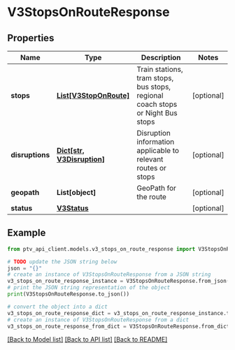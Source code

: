 # V3StopsOnRouteResponse


## Properties

Name | Type | Description | Notes
------------ | ------------- | ------------- | -------------
**stops** | [**List[V3StopOnRoute]**](V3StopOnRoute.md) | Train stations, tram stops, bus stops, regional coach stops or Night Bus stops | [optional] 
**disruptions** | [**Dict[str, V3Disruption]**](V3Disruption.md) | Disruption information applicable to relevant routes or stops | [optional] 
**geopath** | **List[object]** | GeoPath for the route | [optional] 
**status** | [**V3Status**](V3Status.md) |  | [optional] 

## Example

```python
from ptv_api_client.models.v3_stops_on_route_response import V3StopsOnRouteResponse

# TODO update the JSON string below
json = "{}"
# create an instance of V3StopsOnRouteResponse from a JSON string
v3_stops_on_route_response_instance = V3StopsOnRouteResponse.from_json(json)
# print the JSON string representation of the object
print(V3StopsOnRouteResponse.to_json())

# convert the object into a dict
v3_stops_on_route_response_dict = v3_stops_on_route_response_instance.to_dict()
# create an instance of V3StopsOnRouteResponse from a dict
v3_stops_on_route_response_from_dict = V3StopsOnRouteResponse.from_dict(v3_stops_on_route_response_dict)
```
[[Back to Model list]](../README.md#documentation-for-models) [[Back to API list]](../README.md#documentation-for-api-endpoints) [[Back to README]](../README.md)



